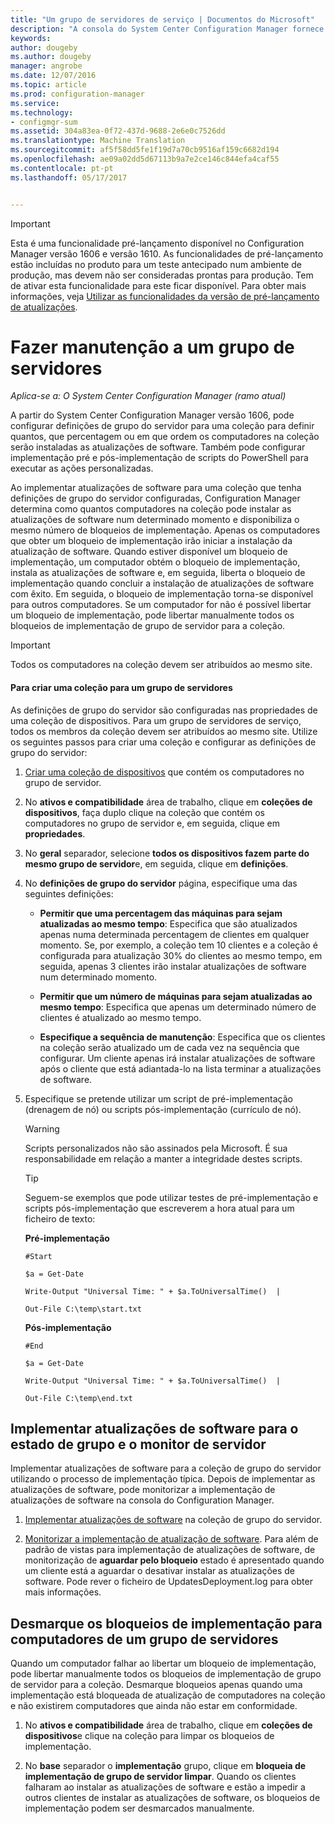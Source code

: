 ```yaml
---
title: "Um grupo de servidores de serviço | Documentos do Microsoft"
description: "A consola do System Center Configuration Manager fornece alertas e os Estados para monitorizar as atualizações e conformidade."
keywords: 
author: dougeby
ms.author: dougeby
manager: angrobe
ms.date: 12/07/2016
ms.topic: article
ms.prod: configuration-manager
ms.service: 
ms.technology:
- configmgr-sum
ms.assetid: 304a83ea-0f72-437d-9688-2e6e0c7526dd
ms.translationtype: Machine Translation
ms.sourcegitcommit: af5f58dd5fe1f19d7a70cb9516af159c6682d194
ms.openlocfilehash: ae09a02dd5d67113b9a7e2ce146c844efa4caf55
ms.contentlocale: pt-pt
ms.lasthandoff: 05/17/2017


---
```

>[!IMPORTANT]
>Esta é uma funcionalidade pré-lançamento disponível no Configuration Manager versão 1606 e versão 1610. As funcionalidades de pré-lançamento estão incluídas no produto para um teste antecipado num ambiente de produção, mas devem não ser consideradas prontas para produção. Tem de ativar esta funcionalidade para este ficar disponível. Para obter mais informações, veja [Utilizar as funcionalidades da versão de pré-lançamento de atualizações](https://docs.microsoft.com/sccm/core/servers/manage/install-in-console-updates#bkmk_prerelease).


# <a name="service-a-server-group"></a>Fazer manutenção a um grupo de servidores

*Aplica-se a: O System Center Configuration Manager (ramo atual)*

A partir do System Center Configuration Manager versão 1606, pode configurar definições de grupo do servidor para uma coleção para definir quantos, que percentagem ou em que ordem os computadores na coleção serão instaladas as atualizações de software. Também pode configurar implementação pré e pós-implementação de scripts do PowerShell para executar as ações personalizadas.

Ao implementar atualizações de software para uma coleção que tenha definições de grupo do servidor configuradas, Configuration Manager determina como quantos computadores na coleção pode instalar as atualizações de software num determinado momento e disponibiliza o mesmo número de bloqueios de implementação. Apenas os computadores que obter um bloqueio de implementação irão iniciar a instalação da atualização de software. Quando estiver disponível um bloqueio de implementação, um computador obtém o bloqueio de implementação, instala as atualizações de software e, em seguida, liberta o bloqueio de implementação quando concluir a instalação de atualizações de software com êxito. Em seguida, o bloqueio de implementação torna-se disponível para outros computadores. Se um computador for não é possível libertar um bloqueio de implementação, pode libertar manualmente todos os bloqueios de implementação de grupo de servidor para a coleção.

>[!IMPORTANT]
>Todos os computadores na coleção devem ser atribuídos ao mesmo site.

#### <a name="to-create-a-collection-for-a-server-group"></a>Para criar uma coleção para um grupo de servidores  
As definições de grupo do servidor são configuradas nas propriedades de uma coleção de dispositivos. Para um grupo de servidores de serviço, todos os membros da coleção devem ser atribuídos ao mesmo site. Utilize os seguintes passos para criar uma coleção e configurar as definições de grupo do servidor:
1.  [Criar uma coleção de dispositivos](../../core/clients/manage/collections/create-collections.md) que contém os computadores no grupo de servidor.  

2.  No **ativos e compatibilidade** área de trabalho, clique em **coleções de dispositivos**, faça duplo clique na coleção que contém os computadores no grupo de servidor e, em seguida, clique em **propriedades**.  

3.  No **geral** separador, selecione **todos os dispositivos fazem parte do mesmo grupo de servidor**e, em seguida, clique em **definições**.  

4.  No **definições de grupo do servidor** página, especifique uma das seguintes definições:  

    -   **Permitir que uma percentagem das máquinas para sejam atualizadas ao mesmo tempo**: Especifica que são atualizados apenas numa determinada percentagem de clientes em qualquer momento. Se, por exemplo, a coleção tem 10 clientes e a coleção é configurada para atualização 30% do clientes ao mesmo tempo, em seguida, apenas 3 clientes irão instalar atualizações de software num determinado momento.  

    -   **Permitir que um número de máquinas para sejam atualizadas ao mesmo tempo**: Especifica que apenas um determinado número de clientes é atualizado ao mesmo tempo.  

    -   **Especifique a sequência de manutenção**: Especifica que os clientes na coleção serão atualizado um de cada vez na sequência que configurar. Um cliente apenas irá instalar atualizações de software após o cliente que está adiantada-lo na lista terminar a atualizações de software.  

5.  Especifique se pretende utilizar um script de pré-implementação (drenagem de nó) ou scripts pós-implementação (currículo de nó).  

    > [!WARNING]
    > Scripts personalizados não são assinados pela Microsoft. É sua responsabilidade em relação a manter a integridade destes scripts.

    > [!TIP]  
    > Seguem-se exemplos que pode utilizar testes de pré-implementação e scripts pós-implementação que escreverem a hora atual para um ficheiro de texto:  
    >   
    >  **Pré-implementação**  
    >   
    >  `#Start`  
    >   
    >  `$a = Get-Date`  
    >   
    >  `Write-Output "Universal Time: " + $a.ToUniversalTime()  |`  
    >   
    >  `Out-File C:\temp\start.txt`  
    >   
    >  **Pós-implementação**  
    >   
    >  `#End`  
    >   
    >  `$a = Get-Date`  
    >   
    >  `Write-Output "Universal Time: " + $a.ToUniversalTime()  |`  
    >   
    >  `Out-File C:\temp\end.txt`  

## <a name="deploy-software-updates-to-the-server-group-and-monitor-status"></a>Implementar atualizações de software para o estado de grupo e o monitor de servidor  
Implementar atualizações de software para a coleção de grupo do servidor utilizando o processo de implementação típica. Depois de implementar as atualizações de software, pode monitorizar a implementação de atualizações de software na consola do Configuration Manager.
1.  [Implementar atualizações de software](manually-deploy-software-updates.md) na coleção de grupo do servidor.   

2.  [Monitorizar a implementação de atualização de software](monitor-software-updates.md). Para além de padrão de vistas para implementação de atualizações de software, de monitorização de **aguardar pelo bloqueio** estado é apresentado quando um cliente está a aguardar o desativar instalar as atualizações de software. Pode rever o ficheiro de UpdatesDeployment.log para obter mais informações.


## <a name="clear-the-deployment-locks-for-computers-in-a-server-group"></a>Desmarque os bloqueios de implementação para computadores de um grupo de servidores  
Quando um computador falhar ao libertar um bloqueio de implementação, pode libertar manualmente todos os bloqueios de implementação de grupo de servidor para a coleção. Desmarque bloqueios apenas quando uma implementação está bloqueada de atualização de computadores na coleção e não existirem computadores que ainda não estar em conformidade.  
1.  No **ativos e compatibilidade** área de trabalho, clique em **coleções de dispositivos**e clique na coleção para limpar os bloqueios de implementação.  

2.  No **base** separador o **implementação** grupo, clique em **bloqueia de implementação de grupo de servidor limpar**. Quando os clientes falharam ao instalar as atualizações de software e estão a impedir a outros clientes de instalar as atualizações de software, os bloqueios de implementação podem ser desmarcados manualmente.  

